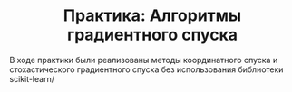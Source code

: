 # <center> Практика: Алгоритмы градиентного спуска


В ходе практики были реализованы методы координатного спуска и стохастического градиентного спуска без использования библиотеки scikit-learn/
